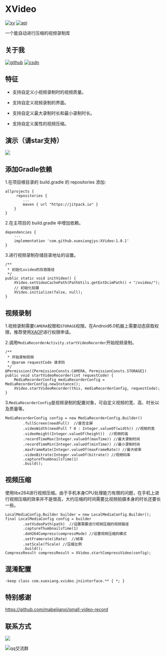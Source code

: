 # XVideo
[![xv][xvsvg]][xv]  [![api][apisvg]][api]

一个能自动进行压缩的视频录制库

## 关于我

[![github](https://img.shields.io/badge/GitHub-xuexiangjys-blue.svg)](https://github.com/xuexiangjys)   [![csdn](https://img.shields.io/badge/CSDN-xuexiangjys-green.svg)](http://blog.csdn.net/xuexiangjys)

## 特征

* 支持自定义小视频录制时的视频质量。

* 支持自定义视频录制的界面。

* 支持自定义最大录制时长和最小录制时长。

* 支持自定义属性的视频压缩。

## 演示（请star支持）

![][demo-gif]

## 添加Gradle依赖

1.在项目根目录的 build.gradle 的 repositories 添加:

```
allprojects {
     repositories {
        ...
        maven { url "https://jitpack.io" }
    }
}
```

2.在主项目的 build.gradle 中增加依赖。

```
dependencies {
    ···
    implementation 'com.github.xuexiangjys:XVideo:1.0.1'
}
```

3.进行视频录制存储目录地址的设置。

```
/**
 * 初始化xvideo的存放路径
 */
public static void initVideo() {
    XVideo.setVideoCachePath(PathUtils.getExtDcimPath() + "/xvideo/");
    // 初始化拍摄
    XVideo.initialize(false, null);
}
```

## 视频录制

1.视频录制需要`CAMERA`权限和`STORAGE`权限。在Android6.0机器上需要动态获取权限，推荐使用[XAOP](https://github.com/xuexiangjys/XAOP)进行权限申请。

2.调用`MediaRecorderActivity.startVideoRecorder`开始视频录制。

```
/**
 * 开始录制视频
 * @param requestCode 请求码
 */
@Permission({PermissionConsts.CAMERA, PermissionConsts.STORAGE})
public void startVideoRecorder(int requestCode) {
    MediaRecorderConfig mediaRecorderConfig = MediaRecorderConfig.newInstance();
    XVideo.startVideoRecorder(this, mediaRecorderConfig, requestCode);
}
```

3.`MediaRecorderConfig`是视频录制的配置对象，可自定义视频的宽、高、时长以及质量等。

```
MediaRecorderConfig config = new MediaRecorderConfig.Builder()
        .fullScreen(needFull)  //是否全屏
        .videoWidth(needFull ? 0 : Integer.valueOf(width)) //视频的宽
        .videoHeight(Integer.valueOf(height))  //视频的高
        .recordTimeMax(Integer.valueOf(maxTime)) //最大录制时间
        .recordTimeMin(Integer.valueOf(minTime)) //最小录制时间
        .maxFrameRate(Integer.valueOf(maxFrameRate)) //最大帧率
        .videoBitrate(Integer.valueOf(bitrate)) //视频码率
        .captureThumbnailsTime(1)
        .build();
```

## 视频压缩

使用libx264进行视频压缩。由于手机本身CPU处理能力有限的问题，在手机上进行视频压缩的效率并不是很高，大约压缩的时间需要比视频拍摄本身的时长还要长一些。

```
LocalMediaConfig.Builder builder = new LocalMediaConfig.Builder();
final LocalMediaConfig config = builder
        .setVideoPath(path)  //设置需要进行视频压缩的视频路径
        .captureThumbnailsTime(1)
        .doH264Compress(compressMode) //设置视频压缩的模式
        .setFramerate(iRate)  //帧率
        .setScale(fScale) //压缩比例
        .build();
CompressResult compressResult = XVideo.startCompressVideo(config);
```

## 混淆配置

```
-keep class com.xuexiang.xvideo.jniinterface.** { *; }
```

## 特别感谢

https://github.com/mabeijianxi/small-video-record

## 联系方式

[![](https://img.shields.io/badge/点击一键加入QQ交流群-602082750-blue.svg)](http://shang.qq.com/wpa/qunwpa?idkey=9922861ef85c19f1575aecea0e8680f60d9386080a97ed310c971ae074998887)

![qq交流群](https://img-blog.csdn.net/20180514131732423?watermark/2/text/aHR0cHM6Ly9ibG9nLmNzZG4ubmV0L3h1ZXhpYW5nanlz/font/5a6L5L2T/fontsize/400/fill/I0JBQkFCMA==/dissolve/70)

[xvsvg]: https://img.shields.io/badge/XVideo-v1.0.1-brightgreen.svg
[xv]: https://github.com/xuexiangjys/XVideo
[apisvg]: https://img.shields.io/badge/API-14+-brightgreen.svg
[api]: https://android-arsenal.com/api?level=14

[demo-gif]: https://github.com/xuexiangjys/XVideo/blob/master/img/xvideo.gif
